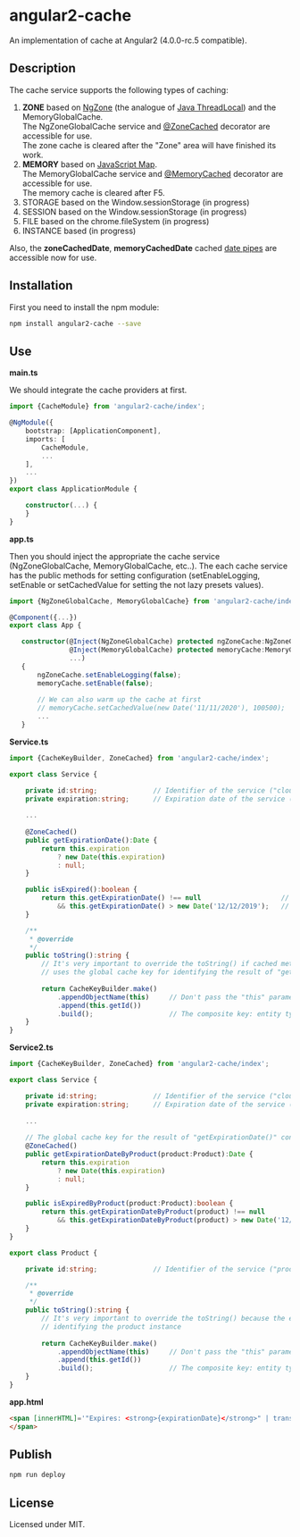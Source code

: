 # angular2-cache

An implementation of cache at Angular2 (4.0.0-rc.5 compatible).

## Description

The cache service supports the following types of caching:  

1. **ZONE** based on [NgZone](https://angular.io/docs/ts/latest/api/core/index/NgZone-class.html) (the analogue of [Java ThreadLocal](https://docs.oracle.com/javase/8/docs/api/java/lang/ThreadLocal.html)) and the MemoryGlobalCache.  
    The NgZoneGlobalCache service and [@ZoneCached](https://www.typescriptlang.org/docs/handbook/decorators.html) decorator are accessible for use.  
    The zone cache is cleared after the "Zone" area will have finished its work.  
2. **MEMORY** based on [JavaScript Map](https://developer.mozilla.org/ru/docs/Web/JavaScript/Reference/Global_Objects/Map).  
    The MemoryGlobalCache service and [@MemoryCached](https://www.typescriptlang.org/docs/handbook/decorators.html) decorator are accessible for use.  
    The memory cache is cleared after F5.  
3. STORAGE based on the Window.sessionStorage (in progress)  
4. SESSION based on the Window.sessionStorage (in progress)  
5. FILE based on the chrome.fileSystem (in progress)  
6. INSTANCE based (in progress)

Also, the **zoneCachedDate**, **memoryCachedDate** cached [date pipes](https://angular.io/docs/ts/latest/api/common/index/DatePipe-class.html) are accessible now for use.

## Installation

First you need to install the npm module:
```sh
npm install angular2-cache --save
```

## Use

**main.ts**

We should integrate the cache providers at first.

```typescript
import {CacheModule} from 'angular2-cache/index';

@NgModule({
    bootstrap: [ApplicationComponent],
    imports: [
        CacheModule,
        ...
    ],
    ...
})
export class ApplicationModule {

	constructor(...) {
	}
}
```

**app.ts**

Then you should inject the appropriate the cache service (NgZoneGlobalCache, MemoryGlobalCache, etc..).  The each cache
service has the public methods for setting configuration (setEnableLogging, setEnable or setCachedValue for setting the not lazy presets values).

```typescript
import {NgZoneGlobalCache, MemoryGlobalCache} from 'angular2-cache/index';

@Component({...})
export class App {

   constructor(@Inject(NgZoneGlobalCache) protected ngZoneCache:NgZoneGlobalCache,  // If we want to use ZONE cache
               @Inject(MemoryGlobalCache) protected memoryCache:MemoryGlobalCache,  // If we want to use MEMORY cache
               ...) 
   {
       ngZoneCache.setEnableLogging(false);                                         // By default, the smart logger is enabled
       memoryCache.setEnable(false);                                                // By default, the cache is enabled
       
       // We can also warm up the cache at first
       // memoryCache.setCachedValue(new Date('11/11/2020'), 100500);
       ...
   }
```

**Service.ts**
```typescript
import {CacheKeyBuilder, ZoneCached} from 'angular2-cache/index';

export class Service {

    private id:string;              // Identifier of the service ("cloud-1", "cloud-2", ...)
    private expiration:string;      // Expiration date of the service ("Sun Jul 30 2017 03:00:00 GMT+0300 (Russia TZ 2 Standard Time)", ...)
    
    ...
    
    @ZoneCached()
    public getExpirationDate():Date {
        return this.expiration
            ? new Date(this.expiration)
            : null;
    }

    public isExpired():boolean {
        return this.getExpirationDate() !== null                    // The first invoke - the code of <getExpirationDate> is executed
            && this.getExpirationDate() > new Date('12/12/2019');   // The second invoke - the code of <getExpirationDate> is NOT executed, and the result is taken from the cache     
    }

    /**
     * @override
     */
    public toString():string {
        // It's very important to override the toString() if cached method has no input arguments because the engine
        // uses the global cache key for identifying the result of "getExpirationDate()" for the each service instance
        
        return CacheKeyBuilder.make()
            .appendObjectName(this)     // Don't pass the "this" parameter to "append" method into "toString" code section!
            .append(this.getId())
            .build();                   // The composite key: entity type + entity Id
    }
}
```

**Service2.ts**
```typescript
import {CacheKeyBuilder, ZoneCached} from 'angular2-cache/index';

export class Service {

    private id:string;              // Identifier of the service ("cloud-1", "cloud-2", ...)
    private expiration:string;      // Expiration date of the service ("Sun Jul 30 2017 03:00:00 GMT+0300 (Russia TZ 2 Standard Time)", ...)
    
    ...
    
    // The global cache key for the result of "getExpirationDate()" contains product id and uses it automatically
    @ZoneCached()
    public getExpirationDateByProduct(product:Product):Date {
        return this.expiration
            ? new Date(this.expiration)
            : null;
    }

    public isExpiredByProduct(product:Product):boolean {
        return this.getExpirationDateByProduct(product) !== null                     // The first invoke - the code of <getExpirationDate> is executed
            && this.getExpirationDateByProduct(product) > new Date('12/12/2019');    // The second invoke - the code of <getExpirationDate> is NOT executed, and the result is taken from the cache     
    }
}

export class Product {

    private id:string;              // Identifier of the service ("product-1", "product-2", ...)

    /**
     * @override
     */
    public toString():string {
        // It's very important to override the toString() because the engine uses the global cache key for 
        // identifying the product instance
        
        return CacheKeyBuilder.make()
            .appendObjectName(this)     // Don't pass the "this" parameter to "append" method into "toString" code section!
            .append(this.getId())
            .build();                   // The composite key: entity type + entity Id
    }
}
```

**app.html**
```html
<span [innerHTML]='"Expires: <strong>{expirationDate}</strong>" | translate: { expirationDate: ( expirationDate | zoneCachedDate: "yyyy-MM-dd" ) }'>
</span>
```

## Publish

```sh
npm run deploy
```

## License

Licensed under MIT.